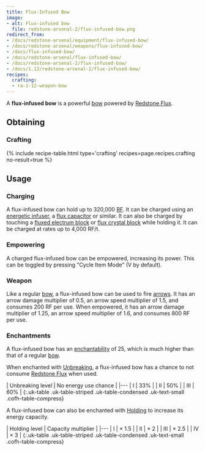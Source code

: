 ```yaml
---
title: Flux-Infused Bow
image:
- alt: Flux-infused bow
  file: redstone-arsenal-2/flux-infused-bow.png
redirect_from:
- /docs/redstone-arsenal/equipment/flux-infused-bow/
- /docs/redstone-arsenal/weapons/flux-infused-bow/
- /docs/flux-infused-bow/
- /docs/redstone-arsenal/flux-infused-bow/
- /docs/redstone-arsenal-2/flux-infused-bow/
- /docs/1.12/redstone-arsenal-2/flux-infused-bow/
recipes:
  crafting:
  - ra-1-12-weapon-bow
---
```


A **flux-infused bow** is a powerful [bow](https://minecraft.gamepedia.com/Bow)
powered by [Redstone Flux](/docs/redstone-flux/).


Obtaining
---------

### Crafting
{% include recipe-table.html type='crafting' recipes=page.recipes.crafting no-result=true %}


Usage
-----

### Charging
A flux-infused bow can hold up to 320,000 [RF](/docs/redstone-flux/). It can
be charged using an [energetic
infuser](../../thermal-expansion/energetic-infuser/), a [flux
capacitor](../../thermal-expansion/flux-capacitor/) or similar. It can also be
charged by touching a [fluxed electrum block](../fluxed-electrum-block/) or
[flux crystal block](../flux-crystal-block) while holding it. It can be charged
at rates up to 4,000 RF/t.

### Empowering
A charged flux-infused bow can be empowered, increasing its power. This can be
toggled by pressing "Cycle Item Mode" (V by default).

### Weapon
Like a regular [bow](https://minecraft.gamepedia.com/Bow), a flux-infused bow
can be used to fire [arrows](https://minecraft.gamepedia.com/Arrow). It has an
arrow damage multiplier of 0.5, an arrow speed multiplier of 1.5, and consumes
200 RF per use. When empowered, it has an arrow damage multiplier of 1.25, an
arrow speed multiplier of 1.6, and consumes 800 RF per use.

### Enchantments
A flux-infused bow has an
[enchantability](https://minecraft.gamepedia.com/Enchantability) of 25, which is
much higher than that of a regular [bow](https://minecraft.gamepedia.com/Bow).

When enchanted with [Unbreaking](https://minecraft.gamepedia.com/Unbreaking), a
flux-infused bow has a chance to not consume [Redstone
Flux](/docs/redstone-flux/) when used.

| Unbreaking level | No energy use chance |
|---
| I | 33% |
| II | 50% |
| III | 60% |
{:.uk-table .uk-table-striped .uk-table-condensed .uk-text-small .cofh-table-compress}

A flux-infused bow can also be enchanted with
[Holding](../../cofh-core/holding/) to increase its energy capacity.

| Holding level | Capacity multiplier |
|---
| I | × 1.5 |
| II | × 2 |
| III | × 2.5 |
| IV | × 3 |
{:.uk-table .uk-table-striped .uk-table-condensed .uk-text-small .cofh-table-compress}
